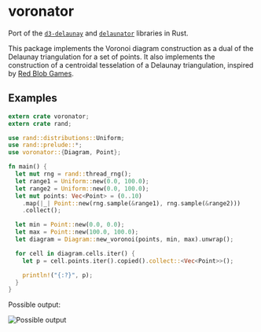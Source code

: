 # voronator
Port of the [`d3-delaunay`](https://github.com/d3/d3-delaunay) and [`delaunator`](https://github.com/mapbox/delaunator) libraries in Rust.

This package implements the Voronoi diagram construction as a dual of the Delaunay triangulation for a set of points. It also implements the construction of a centroidal tesselation of a Delaunay triangulation, inspired by [Red Blob Games](https://www.redblobgames.com/x/2022-voronoi-maps-tutorial/).

## Examples

```rust
extern crate voronator;
extern crate rand;

use rand::distributions::Uniform;
use rand::prelude::*;
use voronator::{Diagram, Point};

fn main() {
  let mut rng = rand::thread_rng();
  let range1 = Uniform::new(0.0, 100.0);
  let range2 = Uniform::new(0.0, 100.0);
  let mut points: Vec<Point> = (0..10)
    .map(|_| Point::new(rng.sample(&range1), rng.sample(&range2)))
    .collect();

  let min = Point::new(0.0, 0.0);
  let max = Point::new(100.0, 100.0);
  let diagram = Diagram::new_voronoi(points, min, max).unwrap();

  for cell in diagram.cells.iter() {
    let p = cell.points.iter().copied().collect::<Vec<Point>>();

    println!("{:?}", p);
  }
}
```
Possible output:

![Possible output](example.png?raw=true "Possible output")

